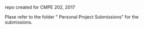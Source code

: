 repo created for CMPE 202, 2017

Plase refer to the folder " Personal Project Submissions" for the submissions. 
